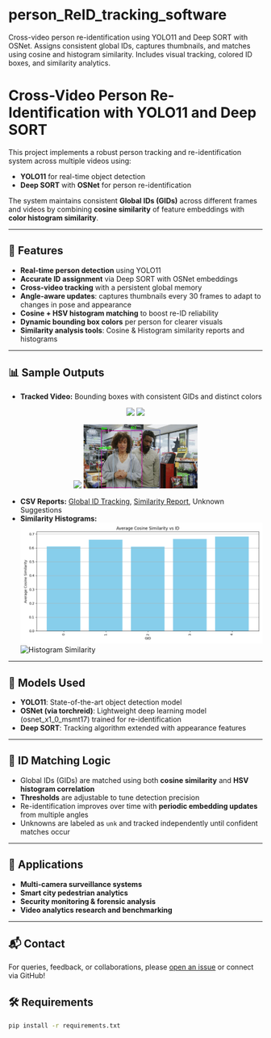 # person_ReID_tracking_software
Cross-video person re-identification using YOLO11 and Deep SORT with OSNet. Assigns consistent global IDs, captures thumbnails, and matches using cosine and histogram similarity. Includes visual tracking, colored ID boxes, and similarity analytics.

# Cross-Video Person Re-Identification with YOLO11 and Deep SORT

This project implements a robust person tracking and re-identification system across multiple videos using:
- **YOLO11** for real-time object detection
- **Deep SORT** with **OSNet** for person re-identification

The system maintains consistent **Global IDs (GIDs)** across different frames and videos by combining **cosine similarity** of feature embeddings with **color histogram similarity**.

---

## 🚀 Features

- **Real-time person detection** using YOLO11  
- **Accurate ID assignment** via Deep SORT with OSNet embeddings  
- **Cross-video tracking** with a persistent global memory  
- **Angle-aware updates**: captures thumbnails every 30 frames to adapt to changes in pose and appearance  
- **Cosine + HSV histogram matching** to boost re-ID reliability  
- **Dynamic bounding box colors** per person for clearer visuals  
- **Similarity analysis tools**: Cosine & Histogram similarity reports and histograms  


---

## 📊 Sample Outputs

- **Tracked Video:** Bounding boxes with consistent GIDs and distinct colors
<p align="center">
  <img src="gifs/Video_1_gif.gif" width="45%" />
  <img src="gifs/Video_2_gif.gif" width="45%" />
</p>
<p align="center">
  <img src="gifs/Video_3_gif.gif" width="45%" />
  <img src="gifs/Video_4_gif.gif" width="45%" />
</p>
 
- **CSV Reports:** [Global ID Tracking](output/csv_files/global_id_tracking.csv), [Similarity Report](csv_files/similarity_report.csv), Unknown Suggestions
- **Similarity Histograms:** ![Cosine Histogram](output/graphs/cosin_similarity.png) ![Histogram Similarity](graphs/hist_similarity.png)


---

## 🧠 Models Used

- **YOLO11**: State-of-the-art object detection model  
- **OSNet (via torchreid)**: Lightweight deep learning model (osnet_x1_0_msmt17) trained for re-identification  
- **Deep SORT**: Tracking algorithm extended with appearance features  

---

## 🧪 ID Matching Logic

- Global IDs (GIDs) are matched using both **cosine similarity** and **HSV histogram correlation**  
- **Thresholds** are adjustable to tune detection precision  
- Re-identification improves over time with **periodic embedding updates** from multiple angles  
- Unknowns are labeled as `unk` and tracked independently until confident matches occur  

---

## 🎯 Applications

- **Multi-camera surveillance systems**  
- **Smart city pedestrian analytics**  
- **Security monitoring & forensic analysis**  
- **Video analytics research and benchmarking**

---

## 📬 Contact

For queries, feedback, or collaborations, please [open an issue](https://github.com/Ak0801/person_ReID_tracking_software/issues) or connect via GitHub!


## 🛠 Requirements

```bash
pip install -r requirements.txt
